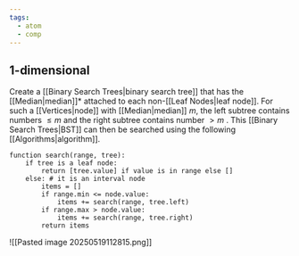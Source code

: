 ```yaml
---
tags:
  - atom
  - comp
---
```

## 1-dimensional
Create a [[Binary Search Trees|binary search tree]] that has the [[Median|median]]\* attached to each non-[[Leaf Nodes|leaf node]]. For such a [[Vertices|node]] with [[Median|median]] $m$, the left subtree contains numbers $\le m$ and the right subtree contains number $> m$ . This [[Binary Search Trees|BST]] can then be searched using the following [[Algorithms|algorithm]].

```
function search(range, tree):
	if tree is a leaf node:
		return [tree.value] if value is in range else []
	else: # it is an interval node
		items = []
		if range.min <= node.value:
			items += search(range, tree.left)
		if range.max > node.value:
			items += search(range, tree.right)
		return items
```

![[Pasted image 20250519112815.png]]

